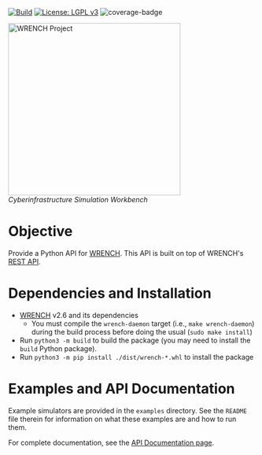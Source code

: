 [![Build][build-badge]][build-link]
[![License: LGPL v3][license-badge]](LICENSE)
![coverage-badge]


<a href="https://wrench-project.org" target="_blank"><img src="https://wrench-project.org/images/logo-horizontal.png" width="350" alt="WRENCH Project" /></a>
<br/>_Cyberinfrastructure Simulation Workbench_

# Objective

Provide a Python API for [WRENCH](https://wrench-project.org). This API is built on top of WRENCH's [REST API](https://wrench-project.org/wrench/latest/rest_api.html).

# Dependencies and Installation

  - [WRENCH](https://github.com/wrench-project/wrench) v2.6 and its dependencies
    - You must compile the `wrench-daemon` target (i.e., `make wrench-daemon`) during the build process before doing the usual (`sudo make install`)
  - Run `python3 -m build` to build the package (you may need to install the `build` Python package).
  - Run `python3 -m pip install ./dist/wrench-*.whl` to install the package

# Examples and API Documentation

Example simulators are provided in the `examples` directory. See the `README` file therein for information on what these examples are and how to run them.  

For complete documentation, see the [API Documentation page](https://wrench-python-api.readthedocs.io/en/latest/).


[build-badge]:         https://github.com/wrench-project/wrench-python-api/actions/workflows/build.yml/badge.svg
[build-link]:          https://github.com/wrench-project/wrench-api/actions
[license-badge]:       https://img.shields.io/badge/License-LGPL%20v3-blue.svg
[coverage-badge]:     https://img.shields.io/badge/Coverage-94%25-brightgreen
